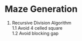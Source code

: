 # Maze Generation
1. Recursive Division Algorithm  
1.1 Avoid 4 celled square   
1.2 Avoid blocking gap 



